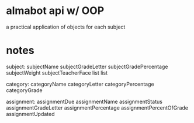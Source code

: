 # almabot api w/ OOP
a practical application of objects for each subject

# notes
subject:
subjectName
subjectGradeLetter
subjectGradePercentage
subjectWeight
subjectTeacherFace
list<category>
list<assignment>

category:
categoryName
categoryLetter
categoryPercentage
categoryGrade

assignment:
assignmentDue
assignmentName
assignmentStatus
assignmentGradeLetter
assignmentPercentage
assignmentPercentOfGrade
assignmentUpdated
